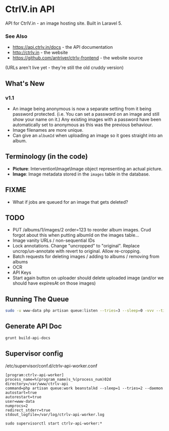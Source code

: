 # CtrlV.in API

API for CtrlV.in - an image hosting site. Built in Laravel 5.

### See Also
* https://api.ctrlv.in/docs - the API documentation
* http://ctrlv.in - the website
* https://github.com/antriver/ctrlv-frontend - the website source

(URLs aren't live yet - they're still the old cruddy version)

## What's New

### v1.1
* An image being anonymous is now a separate setting from it being password protected. (i.e. You can set a password on an image and still show your name on it.) Any existing images with a password have been automatically set to anonymous as this was the previous behaviour.
* Image filenames are more unique.
* Can give an `albumId` when uploading an image so it goes straight into an album.

## Terminology (in the code)
* **Picture**: Intervention\Image\Image object representing an actual picture.
* **Image**: Image metadata stored in the `images` table in the database.

## FIXME
* What if jobs are queued for an image that gets deleted?

## TODO
* PUT /albums/1/images/2 order=123 to reorder album images. Crud forgot about this when putting albumId on the images table...
* Image vanity URLs / non-sequential IDs
* Lock annotations. Change "uncropped" to "original". Replace uncrop/un-annotate with revert to original. Allow re-cropping.
* Batch requests for deleting images / adding to albums / removing from albums
* OCR
* API Keys
* Start again button on uploader should delete uploaded image (and/or we should have expiresAt on those images)

## Running The Queue
```bash
sudo -u www-data php artisan queue:listen --tries=3 --sleep=0 -vvv --timeout=600
```

## Generate API Doc
```bash
grunt build-api-docs
```
## Supervisor config

/etc/supervisor/conf.d/ctrlv-api-worker.conf
```
[program:ctrlv-api-worker]
process_name=%(program_name)s_%(process_num)02d
directory=/var/www/ctrlv-api
command=php artisan queue:work beanstalkd --sleep=1 --tries=2 --daemon
autostart=true
autorestart=true
user=www-data
numprocs=2
redirect_stderr=true
stdout_logfile=/var/log/ctrlv-api-worker.log
```

```
sudo supervisorctl start ctrlv-api-worker:*
```
